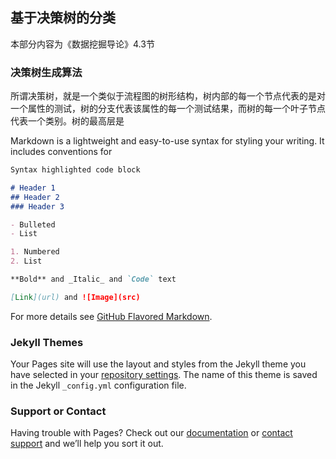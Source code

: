 
## 基于决策树的分类
本部分内容为《数据挖掘导论》4.3节

### 决策树生成算法
所谓决策树，就是一个类似于流程图的树形结构，树内部的每一个节点代表的是对一个属性的测试，树的分支代表该属性的每一个测试结果，而树的每一个叶子节点代表一个类别。树的最高层是

Markdown is a lightweight and easy-to-use syntax for styling your writing. It includes conventions for

```markdown
Syntax highlighted code block

# Header 1
## Header 2
### Header 3

- Bulleted
- List

1. Numbered
2. List

**Bold** and _Italic_ and `Code` text

[Link](url) and ![Image](src)
```

For more details see [GitHub Flavored Markdown](https://guides.github.com/features/mastering-markdown/).

### Jekyll Themes

Your Pages site will use the layout and styles from the Jekyll theme you have selected in your [repository settings](https://github.com/HermmnH/HermmnH_Blog/settings). The name of this theme is saved in the Jekyll `_config.yml` configuration file.

### Support or Contact

Having trouble with Pages? Check out our [documentation](https://help.github.com/categories/github-pages-basics/) or [contact support](https://github.com/contact) and we’ll help you sort it out.

